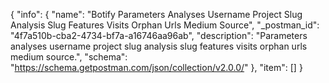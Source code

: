 {
  "info": {
    "name": "Botify Parameters Analyses Username Project Slug Analysis Slug Features Visits Orphan Urls Medium Source",
    "_postman_id": "4f7a510b-cba2-4734-bf7a-a16746aa96ab",
    "description": "Parameters analyses username project slug analysis slug features visits orphan urls medium source.",
    "schema": "https://schema.getpostman.com/json/collection/v2.0.0/"
  },
  "item": []
}